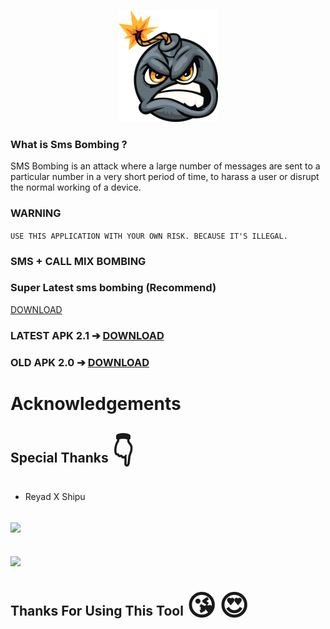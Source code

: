 <p align="center"><img src="https://github.com/BINOD-XD/RXS-SMS-BOMBER/blob/main/rxsbombing_2_15.png">

### What is Sms Bombing ?

SMS Bombing is an attack where a large number of messages are sent to a particular number in a very short period of time, to harass a user or disrupt the normal working of a device.

### WARNING

``
USE THIS APPLICATION WITH YOUR OWN RISK. BECAUSE IT'S ILLEGAL.
``

### SMS + CALL MIX BOMBING

### Super Latest sms bombing (Recommend) 
<a href="https://mega.nz/file/VrUgjSwa#vBGm8lArTqvyWkZN1Jox-eM9vFdKk6FXhKvXMsYRbsM?raw=true">DOWNLOAD</a>
  
### LATEST APK 2.1 ➔ <a href="https://github.com/BINOD-XD/RXS-SMS-BOMBER/blob/main/rxs.sms.bomber.2.1.apk?raw=true">DOWNLOAD</a>

### OLD APK 2.0 ➔ <a href="https://github.com/BINOD-XD/RXS-SMS-BOMBER/blob/main/Rxs.Mix.Bomber.2.0.apk?raw=true">DOWNLOAD</a>

# Acknowledgements
## Special Thanks <span style='font-size:45px;'>&#128071;</span>
* Reyad X Shipu

## [<img src="https://www.pngmart.com/files/15/Circle-Facebook-Logo-PNG-Pic.png" width="50px"></i></b></h2>](https://www.facebook.com/reyadbross?mibextid=ZbWKwL)

## [<img src="https://png.pngtree.com/png-vector/20221018/ourmid/pngtree-whatsapp-mobile-software-icon-png-image_6315991.png" width="50px"></i></b></h2>](https://wa.me/+8801989861704)

## Thanks For Using This Tool <span style='font-size:45px;'>&#128536;</span> <span style='font-size:45px;'>&#128525;</span>
